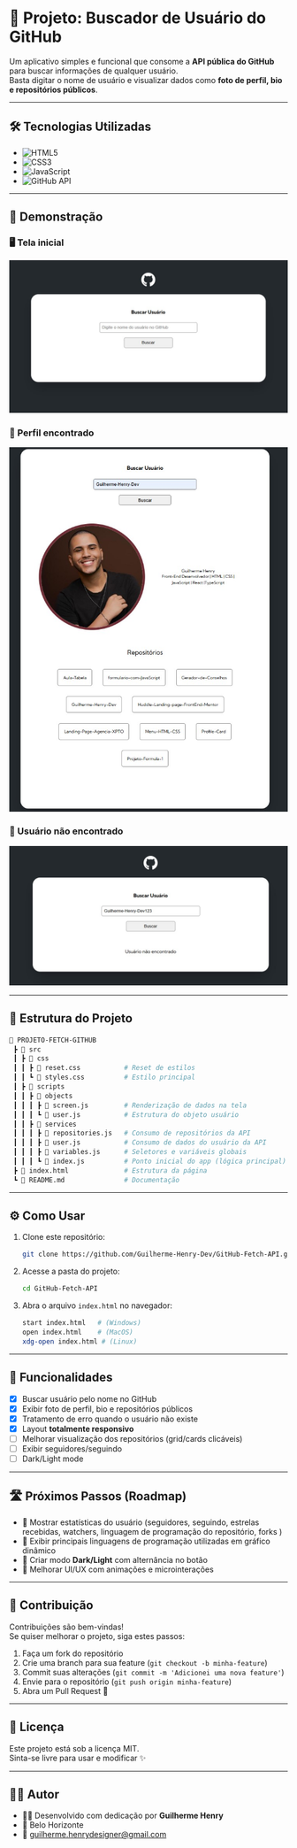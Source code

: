 # 🐙 Projeto: Buscador de Usuário do GitHub

Um aplicativo simples e funcional que consome a **API pública do GitHub** para buscar informações de qualquer usuário.  
Basta digitar o nome de usuário e visualizar dados como **foto de perfil, bio e repositórios públicos**.

---

## 🛠️ Tecnologias Utilizadas

- ![HTML5](https://img.shields.io/badge/HTML5-E34F26?style=for-the-badge&logo=html5&logoColor=fff)  
- ![CSS3](https://img.shields.io/badge/CSS3-1572B6?style=for-the-badge&logo=css3&logoColor=fff)  
- ![JavaScript](https://img.shields.io/badge/JavaScript-F7DF1E?style=for-the-badge&logo=javascript&logoColor=000)  
- ![GitHub API](https://img.shields.io/badge/GitHub%20API-181717?style=for-the-badge&logo=github&logoColor=fff)  

---

## 🚀 Demonstração

### 🖥️ Tela inicial
![Usuário não encontrado](./src/img/projeto-github-1.jpg)

### 👤 Perfil encontrado
![Perfil encontrado](./src/img/projeto-github-2.jpg)

### 🔎 Usuário não encontrado
![Tela inicial](./src/img/projeto-github-3.jpg)

---

## 📂 Estrutura do Projeto

```bash
📁 PROJETO-FETCH-GITHUB
 ┣ 📂 src
 ┃ ┣ 📂 css
 ┃ ┃ ┣ 📜 reset.css           # Reset de estilos
 ┃ ┃ ┗ 📜 styles.css          # Estilo principal
 ┃ ┣ 📂 scripts
 ┃ ┃ ┣ 📂 objects
 ┃ ┃ ┃ ┣ 📜 screen.js         # Renderização de dados na tela
 ┃ ┃ ┃ ┗ 📜 user.js           # Estrutura do objeto usuário
 ┃ ┃ ┣ 📂 services
 ┃ ┃ ┃ ┣ 📜 repositories.js   # Consumo de repositórios da API
 ┃ ┃ ┃ ┣ 📜 user.js           # Consumo de dados do usuário da API
 ┃ ┃ ┃ ┣ 📜 variables.js      # Seletores e variáveis globais
 ┃ ┃ ┃ ┗ 📜 index.js          # Ponto inicial do app (lógica principal)
 ┣ 📜 index.html              # Estrutura da página
 ┗ 📜 README.md               # Documentação
```

---

## ⚙️ Como Usar

1. Clone este repositório:
   ```bash
   git clone https://github.com/Guilherme-Henry-Dev/GitHub-Fetch-API.git
   ```

2. Acesse a pasta do projeto:
   ```bash
   cd GitHub-Fetch-API
   ```

3. Abra o arquivo `index.html` no navegador:
   ```bash
   start index.html   # (Windows)
   open index.html    # (MacOS)
   xdg-open index.html # (Linux)
   ```

---

## 📌 Funcionalidades

- [x] Buscar usuário pelo nome no GitHub  
- [x] Exibir foto de perfil, bio e repositórios públicos  
- [x] Tratamento de erro quando o usuário não existe  
- [x] Layout **totalmente responsivo**  
- [ ] Melhorar visualização dos repositórios (grid/cards clicáveis)  
- [ ] Exibir seguidores/seguindo  
- [ ] Dark/Light mode  

---

## 🛣️ Próximos Passos (Roadmap)

- 🔹 Mostrar estatísticas do usuário (seguidores, seguindo, estrelas recebidas, watchers, linguagem de programação do repositório, forks )  
- 🔹 Exibir principais linguagens de programação utilizadas em gráfico dinâmico  
- 🔹 Criar modo **Dark/Light** com alternância no botão  
- 🔹 Melhorar UI/UX com animações e microinterações  

---

## 🤝 Contribuição

Contribuições são bem-vindas!  
Se quiser melhorar o projeto, siga estes passos:

1. Faça um fork do repositório  
2. Crie uma branch para sua feature (`git checkout -b minha-feature`)  
3. Commit suas alterações (`git commit -m 'Adicionei uma nova feature'`)  
4. Envie para o repositório (`git push origin minha-feature`)  
5. Abra um Pull Request 🚀  

---

## 📝 Licença

Este projeto está sob a licença MIT.  
Sinta-se livre para usar e modificar ✨

---

## 🙋‍♂️ Autor
- 👨‍💻 Desenvolvido com dedicação por **Guilherme Henry**  
- 📍 Belo Horizonte  
- 📧 guilherme.henrydesigner@gmail.com  
